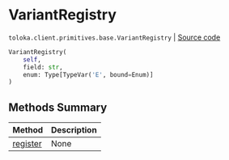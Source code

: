 # VariantRegistry
`toloka.client.primitives.base.VariantRegistry` | [Source code](https://github.com/Toloka/toloka-kit/blob/v1.1.2/src/client/primitives/base.py#L29)

```python
VariantRegistry(
    self,
    field: str,
    enum: Type[TypeVar('E', bound=Enum)]
)
```

## Methods Summary

| Method | Description |
| :------| :-----------|
[register](toloka.client.primitives.base.VariantRegistry.register.md)| None
